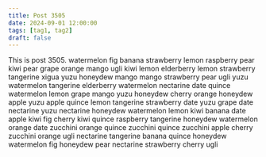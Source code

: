 ```yaml
---
title: Post 3505
date: 2024-09-01 12:00:00
tags: [tag1, tag2]
draft: false
---
```

This is post 3505.
watermelon
fig
banana
strawberry
lemon
raspberry
pear
kiwi
pear
grape
orange
mango
ugli
kiwi
lemon
elderberry
lemon
strawberry
tangerine
xigua
yuzu
honeydew
mango
mango
strawberry
pear
ugli
yuzu
watermelon
tangerine
elderberry
watermelon
nectarine
date
quince
watermelon
lemon
grape
mango
yuzu
honeydew
cherry
orange
honeydew
apple
yuzu
apple
quince
lemon
tangerine
strawberry
date
yuzu
grape
date
nectarine
yuzu
nectarine
honeydew
watermelon
lemon
kiwi
banana
date
apple
kiwi
fig
cherry
kiwi
quince
raspberry
tangerine
honeydew
watermelon
orange
date
zucchini
orange
quince
zucchini
quince
zucchini
apple
cherry
zucchini
orange
ugli
nectarine
tangerine
banana
quince
honeydew
watermelon
fig
honeydew
pear
nectarine
strawberry
cherry
ugli
